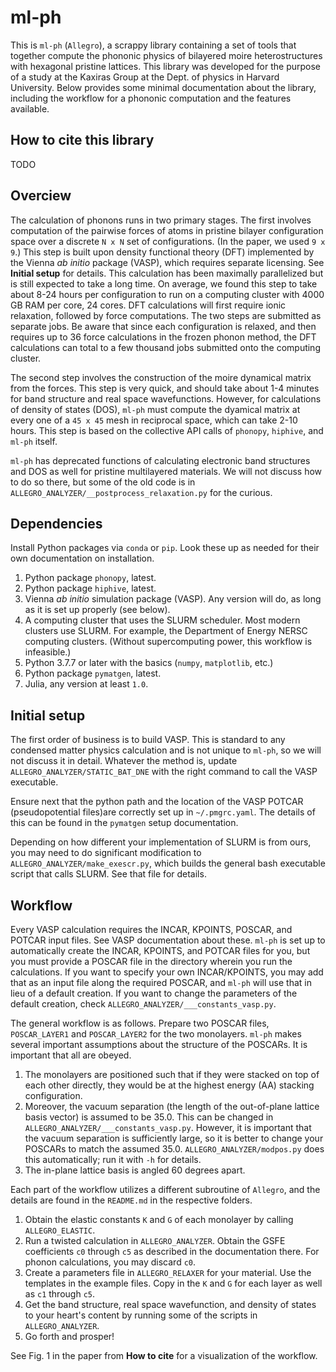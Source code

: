 # ml-ph
This is `ml-ph` (`Allegro`), a scrappy library containing a set of tools that together compute the phononic physics of bilayered moire heterostructures with hexagonal pristine lattices. This library was developed for the purpose of a study at the Kaxiras Group at the Dept. of physics in Harvard University. Below provides some minimal documentation about the library, including the workflow for a phononic computation and the features available.

## How to cite this library
TODO

## Overciew
The calculation of phonons runs in two primary stages. The first involves computation of the pairwise forces of atoms in pristine bilayer configuration space over a discrete `N x N` set of configurations. (In the paper, we used `9 x 9`.) This step is built upon density functional theory (DFT) implemented by the Vienna _ab initio_ package (VASP), which requires separate licensing. See **Initial setup** for details. This calculation has been maximally parallelized but is still expected to take a long time. On average, we found this step to take about 8-24 hours per configuration to run on a computing cluster with 4000 GB RAM per core, 24 cores. DFT calculations will first require ionic relaxation, followed by force computations. The two steps are submitted as separate jobs. Be aware that since each configuration is relaxed, and then requires up to 36 force calculations in the frozen phonon method, the DFT calculations can total to a few thousand jobs submitted onto the computing cluster.

The second step involves the construction of the moire dynamical matrix from the forces. This step is very quick, and should take about 1-4 minutes for band structure and real space wavefunctions. However, for calculations of density of states (DOS), `ml-ph` must compute the dyamical matrix at every one of a `45 x 45` mesh in reciprocal space, which can take 2-10 hours. This step is based on the collective API calls of `phonopy`, `hiphive`, and `ml-ph` itself.

`ml-ph` has deprecated functions of calculating electronic band structures and DOS as well for pristine multilayered materials. We will not discuss how to do so there, but some of the old code is in `ALLEGRO_ANALYZER/__postprocess_relaxation.py` for the curious.

## Dependencies
Install Python packages via `conda` or `pip`. Look these up as needed for their own documentation on installation.

1. Python package `phonopy`, latest.
2. Python package `hiphive`, latest.
3. Vienna *ab initio* simulation package (VASP). Any version will do, as long as it is set up properly (see below).
4. A computing cluster that uses the SLURM scheduler. Most modern clusters use SLURM. For example, the Department of Energy NERSC computing clusters. (Without supercomputing power, this workflow is infeasible.)
5. Python 3.7.7 or later with the basics (`numpy`, `matplotlib`, etc.)
6. Python package `pymatgen`, latest.
8. Julia, any version at least `1.0`.

## Initial setup
The first order of business is to build VASP. This is standard to any condensed matter physics calculation and is not unique to `ml-ph`, so we will not discuss it in detail. Whatever the method is, update `ALLEGRO_ANALYZER/STATIC_BAT_DNE` with the right command to call the VASP executable. 

Ensure next that the python path and the location of the VASP POTCAR (pseudopotential files)are correctly set up in `~/.pmgrc.yaml`. The details of this can be found in the `pymatgen` setup documentation.

Depending on how different your implementation of SLURM is from ours, you may need to do significant modification to `ALLEGRO_ANALYZER/make_exescr.py`, which builds the general bash executable script that calls SLURM. See that file for details.

## Workflow
Every VASP calculation requires the INCAR, KPOINTS, POSCAR, and POTCAR input files. See VASP documentation about these. `ml-ph` is set up to automatically create the INCAR, KPOINTS, and POTCAR files for you, but you must provide a POSCAR file in the directory wherein you run the calculations. If you want to specify your own INCAR/KPOINTS, you may add that as an input file along the required POSCAR, and `ml-ph` will use that in lieu of a default creation. If you want to change the parameters of the default creation, check `ALLEGRO_ANALYZER/___constants_vasp.py`.

The general workflow is as follows. Prepare two POSCAR files, `POSCAR_LAYER1` and `POSCAR_LAYER2` for the two monolayers. `ml-ph` makes several important assumptions about the structure of the POSCARs. It is important that all are obeyed.
1. The monolayers are positioned such that if they were stacked on top of each other directly, they would be at the highest energy (AA) stacking configuration.
2. Moreover, the vacuum separation (the length of the out-of-plane lattice basis vector) is assumed to be 35.0. This can be changed in `ALLEGRO_ANALYZER/___constants_vasp.py`. However, it is important that the vacuum separation is sufficiently large, so it is better to change your POSCARs to match the assumed 35.0. `ALLEGRO_ANALYZER/modpos.py` does this automatically; run it with `-h` for details.
3. The in-plane lattice basis is angled 60 degrees apart.

Each part of the workflow utilizes a different subroutine of `Allegro`, and the details are found in the `README.md` in the respective folders.

1. Obtain the elastic constants `K` and `G` of each monolayer by calling `ALLEGRO_ELASTIC`.
2. Run a twisted calculation in `ALLEGRO_ANALYZER`. Obtain the GSFE coefficients `c0` through `c5` as described in the documentation there. For phonon calculations, you may discard `c0`.
3. Create a parameters file in `ALLEGRO_RELAXER` for your material. Use the templates in the example files. Copy in the `K` and `G` for each layer as well as `c1` through `c5`.
4. Get the band structure, real space wavefunction, and density of states to your heart's content by running some of the scripts in `ALLEGRO_ANALYZER`.
5. Go forth and prosper!

See Fig. 1 in the paper from **How to cite** for a visualization of the workflow.